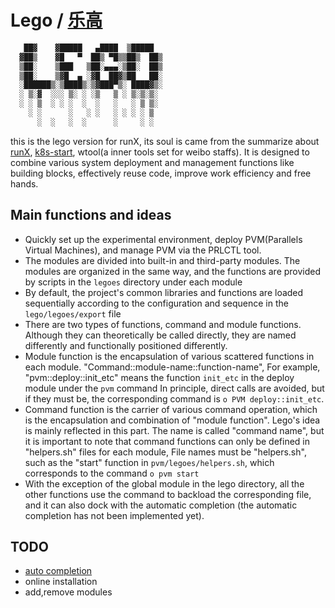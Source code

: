 # Lego / [乐高][lego]

```bash
   ██▓    ▓█████   ▄████  ▒█████  
  ▓██▒    ▓█   ▀  ██▒ ▀█▒▒██▒  ██▒
  ▒██░    ▒███   ▒██░▄▄▄░▒██░  ██▒
  ▒██░    ▒▓█  ▄ ░▓█  ██▓▒██   ██░
  ░██████▒░▒████▒░▒▓███▀▒░ ████▓▒░
  ░ ▒░▓  ░░░ ▒░ ░ ░▒   ▒ ░ ▒░▒░▒░ 
  ░ ░ ▒  ░ ░ ░  ░  ░   ░   ░ ▒ ▒░ 
    ░ ░      ░   ░ ░   ░ ░ ░ ░ ▒  
      ░  ░   ░  ░      ░     ░ ░  
```

this is the lego version for runX, its soul is came from the summarize about [runX][runX],
[k8s-start][k8s-start], wtool(a inner tools set for weibo staffs).
It is designed to combine various system deployment and management functions like building blocks,
effectively reuse code, improve work efficiency and free hands.

## Main functions and ideas

* Quickly set up the experimental environment, deploy PVM(Parallels Virtual Machines),
  and manage PVM via the PRLCTL tool.
* The modules are divided into built-in and third-party modules.
  The modules are organized in the same way,
  and the functions are provided by scripts in the `legoes` directory under each module
* By default, the project's common libraries and functions are loaded sequentially
  according to the configuration and sequence in the `lego/legoes/export` file
* There are two types of functions, command and module functions.
  Although they can theoretically be called directly,
  they are named differently and functionally positioned differently.
* Module function is the encapsulation of various scattered functions in each module.
  "Command::module-name::function-name", For example, "pvm::deploy::init_etc" means
  the function `init_etc` in the deploy module under the `pvm` command
  In principle, direct calls are avoided, but if they must be,
  the corresponding command is `o PVM deploy::init_etc`.
* Command function is the carrier of various command operation,
  which is the encapsulation and combination of "module function".
  Lego's idea is mainly reflected in this part. The name is called "command name",
  but it is important to note that command functions can only be defined in "helpers.sh" files
  for each module, File names must be "helpers.sh",
  such as the "start" function in `pvm/legoes/helpers.sh`, which corresponds
  to the command `o pvm start`
* With the exception of the global module in the lego directory,
  all the other functions use the command to backload the corresponding file,
  and it can also dock with the automatic completion
  (the automatic completion has not been implemented yet).

## TODO

* [auto completion][auto_completion]
* online installation
* add,remove modules

[lego]:https://github.com/idevz/lego/blob/master/README-zh.md
[auto_completion]:https://www.infoq.cn/article/bash-programmable-completion-tutorial
[runX]:https://github.com/idevz/runx
[k8s-start]:https://github.com/idevz/k8s-start
